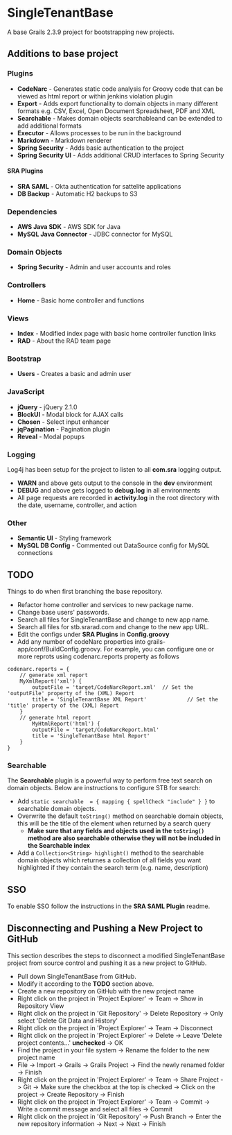 SingleTenantBase
=========
A base Grails 2.3.9 project for bootstrapping new projects.

## Additions to base project

### Plugins
- **CodeNarc** - Generates static code analysis for Groovy code that can be viewed as html report or within jenkins violation   plugin
- **Export** - Adds export functionality to domain objects in many different formats e.g. CSV, Excel, Open Document Spreadsheet, PDF and XML
- **Searchable** - Makes domain objects searchableand can be extended to add additional formats
- **Executor** - Allows processes to be run in the background
- **Markdown** - Markdown renderer
- **Spring Security** - Adds basic authentication to the project
- **Spring Security UI** - Adds additional CRUD interfaces to Spring Security

#### SRA Plugins

- **SRA SAML** - Okta authentication for sattelite applications
- **DB Backup** - Automatic H2 backups to S3

### Dependencies
- **AWS Java SDK** - AWS SDK for Java
- **MySQL Java Connector** - JDBC connector for MySQL

### Domain Objects
- **Spring Security** - Admin and user accounts and roles

### Controllers
- **Home** - Basic home controller and functions

### Views
- **Index** - Modified index page with basic home controller function links
- **RAD** - About the RAD team page

### Bootstrap
- **Users** - Creates a basic and admin user

### JavaScript
- **jQuery** - jQuery 2.1.0
- **BlockUI** - Modal block for AJAX calls
- **Chosen** - Select input enhancer
- **jqPagination** - Pagination plugin
- **Reveal** - Modal popups

### Logging

Log4j has been setup for the project to listen to all **com.sra** logging output.

- **WARN** and above gets output to the console in the **dev** environment
- **DEBUG** and above gets logged to **debug.log** in all environments
- All page requests are recorded in **activity.log** in the root directory with the date, username, controller, and action

### Other
- **Semantic UI** - Styling framework
- **MySQL DB Config** - Commented out DataSource config for MySQL connections

## TODO
Things to do when first branching the base repository.

- Refactor home controller and services to new package name.
- Change base users' passwords.
- Search all files for SingleTenantBase and change to new app name.
- Search all files for stb.srarad.com and change to the new app URL.
- Edit the configs under **SRA Plugins** in **Config.groovy**
- Add any number of codeNarc properties into grails-app/conf/BuildConfig.groovy. For example, you can configure one or more reprots using codenarc.reports property as follows

```
codenarc.reports = {
    // generate xml report
	MyXmlReport('xml') {
		outputFile = 'target/CodeNarcReport.xml'  // Set the 'outputFile' property of the (XML) Report
		title = 'SingleTenantBase XML Report'             // Set the 'title' property of the (XML) Report
	}
	// generate html report
		MyHtmlReport('html') {
		outputFile = 'target/CodeNarcReport.html'
		title = 'SingleTenantBase html Report'
	}
}
```

### Searchable

The **Searchable** plugin is a powerful way to perform free text search on domain objects. Below are instructions to configure STB for search:

- Add `static searchable  = { mapping { spellCheck "include" } }` to searchable domain objects.
- Overwrite the default `toString()` method on searchable domain objects, this will be the title of the element when returned by a search query
	- **Make sure that any fields and objects used in the `toString()` method are also searchable otherwise they will not be included in the Searchable index**
- Add a `Collection<String> highlight()` method to the searchable domain objects which returnes a collection of all fields you want highlighted if they contain the search term (e.g. name, description)

## SSO
To enable SSO follow the instructions in the **SRA SAML Plugin** readme.

## Disconnecting and Pushing a New Project to GitHub
This section describes the steps to disconnect a modified SingleTenantBase project from source control and pushing it as a new project to GitHub.

- Pull down SingleTenantBase from GitHub.
- Modify it according to the **TODO** section above.
- Create a new repository on GitHub with the new project name
- Right click on the project in 'Project Explorer' -> Team -> Show in Repository View
- Right click on the project in 'Git Repository' -> Delete Repository -> Only select 'Delete Git Data and History'
- Right click on the project in 'Project Explorer' -> Team -> Disconnect
- Right click on the project in 'Project Explorer' -> Delete -> Leave 'Delete project contents...' **unchecked** -> OK
- Find the project in your file system -> Rename the folder to the new project name
- File -> Import -> Grails -> Grails Project -> Find the newly renamed folder -> Finish
- Right click on the project in 'Project Explorer' -> Team -> Share Project -> Git -> Make sure the checkbox at the top is checked -> Click on the project -> Create Repository -> Finish
- Right click on the project in 'Project Explorer' -> Team -> Commit -> Write a commit message and select all files -> Commit
- Right click on the project in 'Git Repository' -> Push Branch -> Enter the new repository information -> Next -> Next -> Finish
